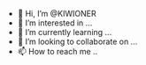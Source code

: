 - 👋 Hi, I’m @KIWIONER
- 👀 I’m interested in ...
- 🌱 I’m currently learning ...
- 💞️ I’m looking to collaborate on ...
- 📫 How to reach me ..